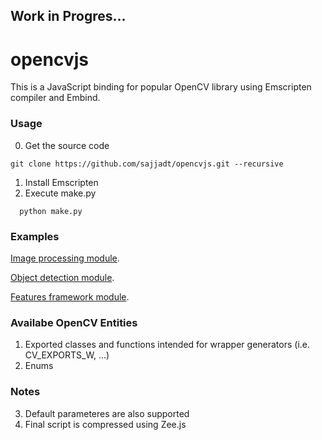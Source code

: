 ## Work in Progres... 
# opencvjs

This is a JavaScript binding for popular OpenCV library using Emscripten compiler and Embind. 

### Usage
0. Get the source code
```
git clone https://github.com/sajjadt/opencvjs.git --recursive
```

1. Install Emscripten
2. Execute make.py
```
  python make.py
```


### Examples
[Image processing module](http://sajjadt.github.io/opencvjs/examples/img_proc.html).

[Object detection module](http://sajjadt.github.io/opencvjs/examples/obj_detect.html).

[Features framework module](http://sajjadt.github.io/opencvjs/examples/features_2d.html).


### Availabe OpenCV Entities
1. Exported classes and functions intended for wrapper generators (i.e. CV_EXPORTS_W, ...)
2. Enums

### Notes
3. Default parameteres are also supported
4. Final script is compressed using Zee.js

